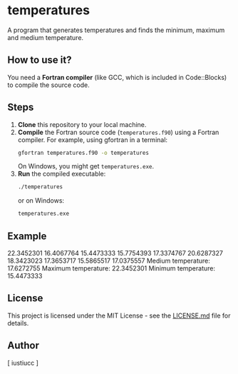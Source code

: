 # temperatures

A program that generates temperatures and finds the minimum, maximum and medium temperature.

## How to use it?

You need a **Fortran compiler** (like GCC, which is included in Code::Blocks) to compile the source code.

## Steps

1.  **Clone** this repository to your local machine.
2.  **Compile** the Fortran source code (`temperatures.f90`) using a Fortran compiler. For example, using gfortran in a terminal:
    ```bash
    gfortran temperatures.f90 -o temperatures
    ```
    On Windows, you might get `temperatures.exe`.
3.  **Run** the compiled executable:
    ```bash
    ./temperatures
    ```
    or on Windows:
    ```bash
    temperatures.exe
    ```

## Example

   22.3452301
   16.4067764
   15.4473333
   15.7754393
   17.3374767
   20.6287327
   18.3423023
   17.3653717
   15.5865517
   17.0375557
 Medium temperature:   17.6272755
 Maximum temperature:   22.3452301
 Minimum temperature:   15.4473333

## License

This project is licensed under the MIT License - see the [LICENSE.md](LICENSE.md) file for details.

## Author

[ iustiucc ]
